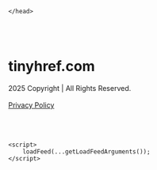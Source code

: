 <!DOCTYPE html>
<html data-adblockkey="MFwwDQYJKoZIhvcNAQEBBQADSwAwSAJBALquDFETXRn0Hr05fUP7EJT77xYnPmRbpMy4vk8KYiHnkNpednjOANJcaXDXcKQJN0nXKZJL7TciJD8AoHXK158CAwEAAQ==_SzwjE8LnniOhrSgXY8SSdzQNnqxPNSq9yhbfKJ0OJmQF6q0eUyCyE5kIhDJe7dqI4Bs+2a7GoZd3U4xIEhhXSg==" xmlns="http://www.w3.org/1999/xhtml" lang="en">
<head>
    <meta http-equiv="Content-Type" content="text/html; charset=utf-8"/>
    <meta name="viewport" content="width=device-width, initial-scale=1, shrink-to-fit=no"/>
    <title>tinyhref.com</title>
    <style media="screen">
.asset_star0 {
	background: url('//d38psrni17bvxu.cloudfront.net/themes/assets/star0.gif') no-repeat center;
	width: 13px;
	height: 12px;
	display: inline-block;
}

.asset_star1 {
	background: url('//d38psrni17bvxu.cloudfront.net/themes/assets/star1.gif') no-repeat center;
	width: 13px;
	height: 12px;
	display: inline-block;
}

.asset_starH {
	background: url('//d38psrni17bvxu.cloudfront.net/themes/assets/starH.gif') no-repeat center;
	width: 13px;
	height: 12px;
	display: inline-block;
}

.sitelink {
	padding-right: 16px;
}

.sellerRatings a:link,
.sellerRatings a:visited,
.sellerRatings a:hover,
.sellerRatings a:active {
	text-decoration: none;
	cursor: text;
}

.sellerRatings {
	margin:0 0 3px 20px;
}

.sitelinkHolder {
	margin:-15px 0 15px 35px;
}

#ajaxloaderHolder {
	display: block;
	width: 24px;
	height: 24px;
	background: #fff;
	padding: 8px 0 0 8px;
	margin:10px auto;
	-webkit-border-radius: 4px;
	-moz-border-radius: 4px;
	border-radius: 4px;
}</style>    <style media="screen">
* {
    margin:0;padding:0
}

body {
    background:#101c36;
    font-family: sans-serif;
    text-align: center;
    font-size:1rem;
}

.header {
    padding:1rem 1rem 0;
    overflow:hidden;
}

h1 {
    color:#848484;
    font-size:1.5rem;
}

.header-text-color:visited,
.header-text-color:link,
.header-text-color {
    color:#848484;
}

.comp-is-parked {
  margin: 4px 0 2px;
}

.comp-sponsored {
  text-align: left;
  margin: 0 0 -1.8rem 4px;
}

.wrapper1 {
    margin:1rem;
}

.wrapper2 {
    background:url('//d38psrni17bvxu.cloudfront.net/themes/cleanPeppermintBlack_657d9013/img/bottom.png') no-repeat center bottom;
    padding-bottom:140px;
}

.wrapper3 {
    background:#fff;
    max-width:300px;
    margin:0 auto 1rem;
    padding-top:1px;
    padding-bottom:1px;
}

.onDesktop {
    display:none;
}

.tcHolder {
    padding-top: 2rem;
}

.adsHolder {
    margin: 1rem 0;
    padding-top: 2rem;
    overflow:hidden;
}

.footer {
    color:#626574;
    padding:2rem 1rem;
    font-size:.8rem;
    margin:0 auto;
    max-width:440px;
}

.footer a:link,
.footer a:visited {
    color:#626574;
}

.sale_link_bold a,
.sale_link,
.sale_link a {
    color:#626574 !important;
}

.searchHolder {
    padding:1px 0 1px 1px;
    margin:1rem auto;
    width: 95%;
    max-width: 500px;
}

@media screen and (min-width:600px) {

    .comp-is-parked,
    .comp-sponsored {
      color: #848484;
    }

    .comp-sponsored {
      margin-left: 0;
    }

    .wrapper1 {
        max-width:1500px;
        margin-left:auto;
        margin-right:auto;
    }

    .wrapper2 {
        background:url('//d38psrni17bvxu.cloudfront.net/themes/cleanPeppermintBlack_657d9013/img/arrows.png') no-repeat center top;
        padding-bottom:0;
        min-height:600px;
    }

    .wrapper3 {
        max-width:530px;
        background:none;
    }
}
</style>    <style media="screen">
.fallback-term-holder {
    display: inline-grid;
    grid-template-columns: 1fr;
    width: 100%;
    padding-top: 50px;
}

.fallback-term-link {
    grid-column: 1 / span 1; align-self: center;
    padding: 50px 13px 50px 13px; border-radius: 25px;
    border: 5px solid #ffffff; margin-bottom: 20px;
    background-color: rgb(17, 38, 77);
    text-decoration-line: none;
    font-size: 18px;
    font-weight: 700;
    color: #ffffff;
    text-align: left;
}

.fallback-arrow {
    float: right;
    width: 24px;
    height: 24px;
    background-image: url('data:image/svg+xml;base64,PHN2ZyBmaWxsPScjRDdEN0Q3JyBzdHlsZT0iZmxvYXQ6IHJpZ2h0IiB4bWxucz0iaHR0cDovL3d3dy53My5vcmcvMjAwMC9zdmciIGhlaWdodD0iMjQiIHZpZXdCb3g9IjAgMCAyNCAyNCIgd2lkdGg9IjI0Ij48cGF0aCBkPSJNMCAwaDI0djI0SDB6IiBmaWxsPSJub25lIi8+PHBhdGggZD0iTTUuODggNC4xMkwxMy43NiAxMmwtNy44OCA3Ljg4TDggMjJsMTAtMTBMOCAyeiIvPjwvc3ZnPg==');
}</style>
    
    </head>

<body id="afd"><div id="plBanner"><script id="parklogic" type="text/javascript" src="https://parking3.parklogic.com/page/enhance.js?pcId=12&pId=1129&domain=tinyhref.com" async></script></div>

<div class="wrapper1">
        <div class="wrapper2">
        <div class="wrapper3">
            <br/>
        <script async src="https://euob.youseasky.com/sxp/i/224f85302aa2b6ec30aac9a85da2cbf9.js" data-ch="AdsDeli - domain - landingpage" data-uvid="d40dac55123494792fd14836c11c6ec4a99fd1eb" class="ct_clicktrue_80705" data-jsonp="onCheqResponse"></script>
    <noscript>
        <iframe src="https://obseu.youseasky.com/ns/224f85302aa2b6ec30aac9a85da2cbf9.html?ch=AdsDeli%20-%20domain%20-%20landingpage"
                width="0" height="0" style="display:none"></iframe>
    </noscript>
<br/>
<div class="header" id="domainname">
        <h1>tinyhref.com</h1>
    </div>
                        <div class="tcHolder">
                <div id="tc"></div>
            </div>
        </div>
    </div>
            <div class="footer">
            2025 Copyright | All Rights Reserved.
<br/><br/>
<a href="javascript:void(0);" onClick="window.open('/privacy.html', 'privacy-policy', 'width=890,height=330,left=200,top=200,menubar=no,status=yes,toolbar=no').focus()" class="privacy-policy">
    Privacy Policy
</a>
<br/><br/>
<br/><br/>
    </div>
</div>

<script type="text/javascript" language="JavaScript">
    var tcblock = {
        // Required and steady
        'container': 'tc',
        'type': 'relatedsearch',
        'colorBackground': 'transparent',
        
        'number': 3,
        
        // Font-Sizes and Line-Heights
        'fontSizeAttribution': 14,
        'fontSizeTitle': 24,
        'lineHeightTitle': 34,
        // Colors
        'colorAttribution': '#aaa',
        'colorTitleLink': '#0277bd',
        // Alphabetically
        'horizontalAlignment': 'center',
        'noTitleUnderline': false,
        'rolloverLinkColor': '#01579b',
        'verticalSpacing': 10
    };
    var searchboxBlock = {
        'container': 'search',
        'type': 'searchbox',
        'fontSizeSearchInput': 12,
        'hideSearchInputBorder': false,
        'hideSearchButtonBorder': true,
        'fontSizeSearchButton': 13,
        'colorBackground': 'transparent',
        'colorSearchButton': '#0b3279',
        'colorSearchButtonText': '#fff'
    };
    </script>
<script type="text/javascript">let isAdult=false;         let containerNames=[];         let uniqueTrackingID='MTc1ODc5OTEyMC4zMDAyOjNhN2EwYzk2ZjM0YzQ0YWQyYTcyMGE4OTM2NTJkYWMzNTkyMDljMjc1NDY1ODgyZTJiMTU3ZWM5OGQzNWYyZWQ6NjhkNTI1MTA0OTQ5OQ==';         let search='';         let themedata='eyJhbGciOiJBMTI4S1ciLCJlbmMiOiJBMTI4Q0JDLUhTMjU2In0.3BDv5N_t1xh7hMPNIwlCY41oiVzrIUkbS_L6Kzz110edT7-CbGwanA._DkwdzkqYgeFJLYDRbGjzw.a22Bra6LYmk_ebWFIDn068I46SX-bbUv8xW3gH7YmHkwbyhDzEau1736SP9Wy6y7iSZMSy8TvW1J8IJipX2mX-CsXYci1yjYEhikzZpq3npXrfcnfzyQT5icOtcDB7xbGZnRSQLlJpFbeHE4xUkAyIbtpyLgGqAxEVYMDujZB7NMKhGlogcuS5IhDOUrF4atkMRNKjT48W8uSiX1-gge_-7vwAm6JAqCRTU1_pkzFz0R6BBEaOZx1lVzDIKAWywhCOliqZ2ApSslcqoq_nLaOiKLfnvwKgQ-WTNFLoRVydkzeZPBegMPGvxYUXWXbtPMdKOjwHekmDVS_UeeHpaTXCjYTpx7BP58Fp5gmQTSHxxHxZj0XN4W2-HaOMl4nuT54f9GbjnB1g0cNXnZ5MImqw2XFvdtn85pQj7kSY-ehj9We5vFD8D9Ys1qy4Mg4iJ2ETq2ru9VM4L5EtVKnCKBPCFM3wlAI_g6u7tVnwuHnRvmVPRFr6qcKWrxStpWk78QW--NIkksHVN29ZlfDUCr179hlx0LYqxfmb7l9AM-oo6SdR3uzM8W1oMbupCLI8AqMTEQbVJKEPWb-EPJ9GaiwNuOFemSRZG9tly6zuE7fBfpcyslJw46K_0fCVI1vj68.pH2_s8AxDXL1AvuM9ovhqA';         let domain='tinyhref.com';         let scriptPath='';         let adtest='off';if(top.location!==location) { top.location.href=location.protocol + '//' + location.host + location.pathname + (location.search ? location.search + '&' : '?') + '_xafvr=YTk5MDQ1ZTI0Zjg1ZjNhZGEwMzRmNzUxYTA3OGY2OWE3M2M1M2JmZiw2OGQ1MjUxMDUwNGU5'; }let pageLoadedCallbackTriggered = false;let fallbackTriggered = false;let formerCalledArguments = false;let pageOptions = {'pubId': 'dp-teaminternet01','resultsPageBaseUrl': '//' + location.host + '/?ts=','fontFamily': 'arial','optimizeTerms': true,'maxTermLength': 40,'adtest': true,'clicktrackUrl': '//' + location.host + '/munin/a/tr/click?','attributionText': 'Ads','colorAttribution': '#b7b7b7','fontSizeAttribution': 16,'attributionBold': false,'rolloverLinkBold': false,'fontFamilyAttribution': 'arial','adLoadedCallback': function(containerName, adsLoaded, isExperimentVariant, callbackOptions) {let data = {containerName: containerName,adsLoaded: adsLoaded,isExperimentVariant: isExperimentVariant,callbackOptions: callbackOptions,terms: pageOptions.terms};if (!adsLoaded || (containerName in containerNames)) {ajaxQuery(scriptPath + "/munin/a/tr/adloaded"+ "?toggle=adloaded"+ "&uid=" + encodeURIComponent(uniqueTrackingID)+ "&domain=" + encodeURIComponent(domain)+ "&data=" + encodeURIComponent(JSON.stringify(data)));}},'pageLoadedCallback': function (requestAccepted, status) {document.body.style.visibility = 'visible';pageLoadedCallbackTriggered = true;if ((status.faillisted === true || status.faillisted == "true" || status.blocked === true || status.blocked == "true" ) && status.error_code != 25) {ajaxQuery(scriptPath + "/munin/a/tr/block?domain=" + encodeURIComponent(domain) + "&caf=1&toggle=block&reason=other&uid=" + encodeURIComponent(uniqueTrackingID));}if (status.errorcode && !status.error_code) {status.error_code = status.errorcode;}if (status.error_code) {ajaxQuery(scriptPath + "/munin/a/tr/errorcode?domain=" + encodeURIComponent(domain) + "&caf=1&toggle=errorcode&code=" + encodeURIComponent(status.error_code) + "&uid=" + encodeURIComponent(uniqueTrackingID));if ([18, 19].indexOf(parseInt(status.error_code)) != -1 && fallbackTriggered == false) {fallbackTriggered = true;if (typeof loadFeed === "function") {window.location.href = '//' + location.host;}}if (status.error_code == 20) {window.location.replace("//dp.g.doubleclick.net/apps/domainpark/domainpark.cgi?client=" + encodeURIComponent((pageOptions.pubid.match(/^ca-/i) ? "" : "ca-") + pageOptions.pubid) + "&domain_name=" + encodeURIComponent(domain) + "&output=html&drid=" + encodeURIComponent(pageOptions.domainRegistrant));}}if (status.needsreview === true || status.needsreview == "true") {ajaxQuery(scriptPath + "/munin/a/tr/needsreview?domain=" + encodeURIComponent(domain) + "&caf=1&toggle=needsreview&uid=" + encodeURIComponent(uniqueTrackingID));}if ((status.adult === true || status.adult == "true") && !isAdult) {ajaxQuery(scriptPath + "/munin/a/tr/adult?domain=" + encodeURIComponent(domain) + "&caf=1&toggle=adult&uid=" + encodeURIComponent(uniqueTrackingID));} else if ((status.adult === false || status.adult == "false") && isAdult) {ajaxQuery(scriptPath + "/munin/a/tr/nonadult?domain=" + encodeURIComponent(domain) + "&caf=1&toggle=nonadult&uid=" + encodeURIComponent(uniqueTrackingID));}if (requestAccepted) {if (status.feed) {ajaxQuery(scriptPath + "/munin/a/tr/feed?domain=" + encodeURIComponent(domain) + "&caf=1&toggle=feed&feed=" + encodeURIComponent(status.feed) + "&uid=" + encodeURIComponent(uniqueTrackingID));}if (status.error_code) {ajaxQuery(scriptPath + "/munin/a/tr/answercheck/error?domain=" + encodeURIComponent(domain) + "&caf=1&toggle=answercheck&answer=error_" + encodeURIComponent(status.error_code) + "&uid=" + encodeURIComponent(uniqueTrackingID));} else {ajaxQuery(scriptPath + "/munin/a/tr/answercheck/yes?domain=" + encodeURIComponent(domain) + "&caf=1&toggle=answercheck&answer=yes&uid=" + encodeURIComponent(uniqueTrackingID));}} else {ajaxQuery(scriptPath + "/munin/a/tr/answercheck/reject?domain=" + encodeURIComponent(domain) + "&caf=1&toggle=answercheck&answer=rejected&uid=" + encodeURIComponent(uniqueTrackingID));}}};let x = function (obj1, obj2) {if (typeof obj1 != "object")obj1 = {};for (let key in obj2)obj1[key] = obj2[key];return obj1;};function getXMLhttp() {let xmlHttp = null;try {xmlHttp = new XMLHttpRequest();} catch (e) {try {xmlHttp = new ActiveXObject("Msxml2.XMLHTTP");} catch (ex) {try {xmlHttp = new ActiveXObject("Microsoft.XMLHTTP");} catch (exc) {}}}return xmlHttp;}function ajaxQuery(url) {if (adtest == 'on') return false;xmlHttp = getXMLhttp();if (!xmlHttp) return ajaxBackfill(url);xmlHttp.open("GET", url, false);return xmlHttp.send(null);}function ajaxBackfill(url) {if (adtest == 'on') return false;if (url.indexOf("&toggle=browserjs") > -1) return false;try {let img = document.createElement('img');img.style.visibility = 'hidden';img.style.width = '1px';img.style.height = '1px';img.src = url + "&_t=" + new Date().getTime();document.body.appendChild(img);} catch (e) {}}ajaxQuery(scriptPath + "/munin/a/tr/browserjs?domain=" + encodeURIComponent(domain) + "&toggle=browserjs&uid=" + encodeURIComponent(uniqueTrackingID));x(pageOptions, {resultsPageBaseUrl: '//tinyhref.com/?ts=eyJhbGciOiJBMTI4S1ciLCJlbmMiOiJBMTI4Q0JDLUhTMjU2In0.3BDv5N_t1xh7hMPNIwlCY41oiVzrIUkbS_L6Kzz110edT7-CbGwanA._DkwdzkqYgeFJLYDRbGjzw.a22Bra6LYmk_ebWFIDn068I46SX-bbUv8xW3gH7YmHkwbyhDzEau1736SP9Wy6y7iSZMSy8TvW1J8IJipX2mX-CsXYci1yjYEhikzZpq3npXrfcnfzyQT5icOtcDB7xbGZnRSQLlJpFbeHE4xUkAyIbtpyLgGqAxEVYMDujZB7NMKhGlogcuS5IhDOUrF4atkMRNKjT48W8uSiX1-gge_-7vwAm6JAqCRTU1_pkzFz0R6BBEaOZx1lVzDIKAWywhCOliqZ2ApSslcqoq_nLaOiKLfnvwKgQ-WTNFLoRVydkzeZPBegMPGvxYUXWXbtPMdKOjwHekmDVS_UeeHpaTXCjYTpx7BP58Fp5gmQTSHxxHxZj0XN4W2-HaOMl4nuT54f9GbjnB1g0cNXnZ5MImqw2XFvdtn85pQj7kSY-ehj9We5vFD8D9Ys1qy4Mg4iJ2ETq2ru9VM4L5EtVKnCKBPCFM3wlAI_g6u7tVnwuHnRvmVPRFr6qcKWrxStpWk78QW--NIkksHVN29ZlfDUCr179hlx0LYqxfmb7l9AM-oo6SdR3uzM8W1oMbupCLI8AqMTEQbVJKEPWb-EPJ9GaiwNuOFemSRZG9tly6zuE7fBfpcyslJw46K_0fCVI1vj68.pH2_s8AxDXL1AvuM9ovhqA',hl: 'en',kw: '',terms: '',uiOptimize: true, channel: 'bucket007,bucket102,bucket077', pubId: 'dp-teaminternet09_3ph',adtest: 'off',personalizedAds: false,clicktrackUrl: 'https://tinyhref.com/munin/a/tr/click' + '?click=caf' + '&domain=tinyhref.com&uid=MTc1ODc5OTEyMC4zMDAyOjNhN2EwYzk2ZjM0YzQ0YWQyYTcyMGE4OTM2NTJkYWMzNTkyMDljMjc1NDY1ODgyZTJiMTU3ZWM5OGQzNWYyZWQ6NjhkNTI1MTA0OTQ5OQ%3D%3D&ts=eyJhbGciOiJBMTI4S1ciLCJlbmMiOiJBMTI4Q0JDLUhTMjU2In0.3BDv5N_t1xh7hMPNIwlCY41oiVzrIUkbS_L6Kzz110edT7-CbGwanA._DkwdzkqYgeFJLYDRbGjzw.a22Bra6LYmk_ebWFIDn068I46SX-bbUv8xW3gH7YmHkwbyhDzEau1736SP9Wy6y7iSZMSy8TvW1J8IJipX2mX-CsXYci1yjYEhikzZpq3npXrfcnfzyQT5icOtcDB7xbGZnRSQLlJpFbeHE4xUkAyIbtpyLgGqAxEVYMDujZB7NMKhGlogcuS5IhDOUrF4atkMRNKjT48W8uSiX1-gge_-7vwAm6JAqCRTU1_pkzFz0R6BBEaOZx1lVzDIKAWywhCOliqZ2ApSslcqoq_nLaOiKLfnvwKgQ-WTNFLoRVydkzeZPBegMPGvxYUXWXbtPMdKOjwHekmDVS_UeeHpaTXCjYTpx7BP58Fp5gmQTSHxxHxZj0XN4W2-HaOMl4nuT54f9GbjnB1g0cNXnZ5MImqw2XFvdtn85pQj7kSY-ehj9We5vFD8D9Ys1qy4Mg4iJ2ETq2ru9VM4L5EtVKnCKBPCFM3wlAI_g6u7tVnwuHnRvmVPRFr6qcKWrxStpWk78QW--NIkksHVN29ZlfDUCr179hlx0LYqxfmb7l9AM-oo6SdR3uzM8W1oMbupCLI8AqMTEQbVJKEPWb-EPJ9GaiwNuOFemSRZG9tly6zuE7fBfpcyslJw46K_0fCVI1vj68.pH2_s8AxDXL1AvuM9ovhqA&adtest=off' });x(pageOptions, [] );x(pageOptions, { domainRegistrant:'as-drid-2204919519437054' } );function loadFeed() {let s = document.createElement('script');let blurredTerms = document.getElementById('blurred-terms');if (blurredTerms !== null) {blurredTerms.style.display = "none";}s.src = '//www.google.com/adsense/domains/caf.js?abp=1&adsdeli=true';document.body.appendChild(s);let a = Array.prototype.slice.call(arguments);s.onload = function () {let c = google.ads.domains.Caf;switch (a.length) {case 1:return new c(a[0]);case 2:return new c(a[0], a[1]);case 3:return new c(a[0], a[1], a[2]);case 4:return new c(a[0], a[1], a[2], a[3]);case 5:return new c(a[0], a[1], a[2], a[3], a[4]);}return c.apply(null, a);};}</script>
<script type="text/javascript">
var ls = function(xhr, token) {
    xhr.onreadystatechange = function () {
        if (xhr.readyState === XMLHttpRequest.DONE) {
            if (xhr.status >= 200 && xhr.status <= 400) {
                if (xhr.responseText.trim() === '') {
                    return;
                }
    
                console.log(JSON.parse(xhr.responseText))
            } else {
                console.log('There was a problem with the request.');
            }
        }
    }
    
    xhr.open('GET', '/munin/a/l' + 's?t=68d52510&token=' + encodeURI(token), true);
    xhr.send();
};
ls(new XMLHttpRequest(), 'd40dac55123494792fd14836c11c6ec4a99fd1eb');
if (typeof window.chronosfailed === 'function') { window.chronosfailed(); }
</script>

<script type='text/javascript'>x(pageOptions, { "styleId":5837883959});</script>
<script>
    function getLoadFeedArguments() {
        let arguments = [
            pageOptions
        ];

        let possibleArguments = ['adblock', 'adblock1', 'adblock2', 'tcblock', 'searchboxBlock', 'rtblock', 'rsblock', 'searchblock'];
        for (let i = 0; i < possibleArguments.length; i++) {
            if (typeof this[possibleArguments[i]] !== 'undefined') {
                arguments.push(this[possibleArguments[i]]);
            }
        }

        return arguments;
    }
</script>

    <script>
        loadFeed(...getLoadFeedArguments());
    </script>
</body>
</html>
